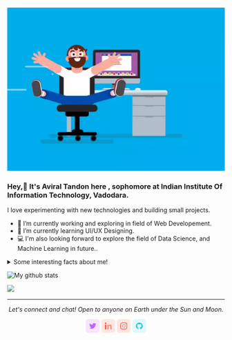 ![image](https://github.com/aviraltandon21/aviraltandon21/blob/master/play.gif?raw=true)

### Hey,👋 It's Aviral Tandon here , sophomore at Indian Institute Of Information Technology, Vadodara.

I love experimenting with new technologies and building small projects.

- 🔭 I’m currently working and exploring in field of Web Developement.
- 🌱 I’m currently learning UI/UX Designing.
- 💻 I'm also looking forward to explore the field of Data Science, and Machine Learning in future..

<details>
  <summary>Some interesting facts about me!</summary>
  <br>

  - In mean time, I also practice Competitive Programming..

  - Reading Novels, Watching series and movies -Sci-Fi,Thriller,Mystery..
  
</details>


![My github stats](https://github-readme-stats.vercel.app/api?username=aviraltandon21&show_icons=true)


![](https://komarev.com/ghpvc/?username=aviraltandon21) 

<hr>
<p align="center">
  <i>Let's connect and chat! Open to anyone on Earth under the Sun and Moon.</i>

  <p align="center">
    <a href="https://twitter.com/AviralTandon5?s=09" alt="Twitter"><img src="https://github.com/aviraltandon21/aviraltandon21/blob/master/twitter.png"></a>
    <a href="https://www.linkedin.com/in/aviral-tandon-b852891a1/" alt="Linkedin"><img src="https://github.com/aviraltandon21/aviraltandon21/blob/master/linkedin.png"></a>
    <a href="https://www.instagram.com/aviral_tandon" alt="Instagram"><img src="https://github.com/aviraltandon21/aviraltandon21/blob/master/insta.png"></a>
    <a href="https://github.com/aviraltandon21" alt="GitHub"><img src="https://github.com/aviraltandon21/aviraltandon21/blob/master/github.png"></a>
   

  </p>

</p>


